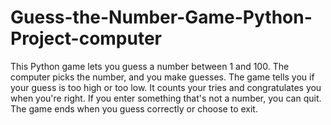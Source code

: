 # Guess-the-Number-Game-Python-Project-computer
This Python game lets you guess a number between 1 and 100. The computer picks the number, and you make guesses.  The game tells you if your guess is too high or too low. It counts your tries and congratulates you when you're right. If you enter something that's not a number, you can quit. The game ends when you guess correctly or choose to exit.

